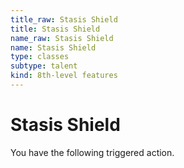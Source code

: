 ```yaml
---
title_raw: Stasis Shield
title: Stasis Shield
name_raw: Stasis Shield
name: Stasis Shield
type: classes
subtype: talent
kind: 8th-level features
---
```


# Stasis Shield

You have the following triggered action.
